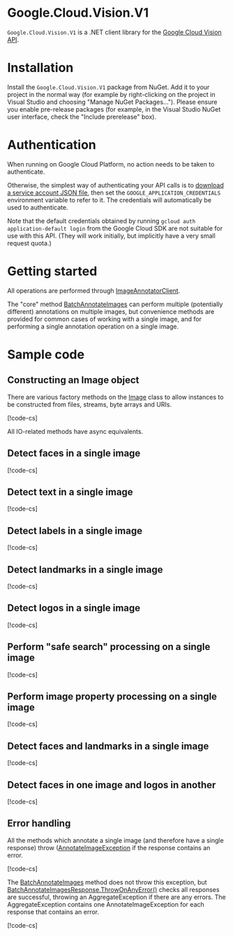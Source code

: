 # Google.Cloud.Vision.V1

`Google.Cloud.Vision.V1` is a .NET client library for the [Google
Cloud Vision API](https://cloud.google.com/vision).

# Installation

Install the `Google.Cloud.Vision.V1` package from NuGet. Add it to
your project in the normal way (for example by right-clicking on the
project in Visual Studio and choosing "Manage NuGet Packages...").
Please ensure you enable pre-release packages (for example, in the
Visual Studio NuGet user interface, check the "Include prerelease"
box).

# Authentication

When running on Google Cloud Platform, no action needs to be taken to authenticate.

Otherwise, the simplest way of authenticating your API calls is to
[download a service account JSON file](https://developers.google.com/identity/protocols/OAuth2ServiceAccount),
then set the `GOOGLE_APPLICATION_CREDENTIALS` environment variable to refer to it. The
credentials will automatically be used to authenticate.

Note that the default credentials obtained by running `gcloud auth application-default login` from the Google Cloud SDK
are not suitable for use with this API. (They will work initially, but implicitly have a very
small request quota.)

# Getting started

All operations are performed through
[ImageAnnotatorClient](obj/api/Google.Cloud.Vision.V1.ImageAnnotatorClient.yml).

The "core" method [BatchAnnotateImages](obj/api/Google.Cloud.Vision.V1.ImageAnnotatorClient.yml#Google_Cloud_Vision_V1_ImageAnnotatorClient_BatchAnnotateImages_System_Collections_Generic_IEnumerable_Google_Cloud_Vision_V1_AnnotateImageRequest__Google_Api_Gax_CallSettings_)
can perform multiple (potentially different) annotations on multiple
images, but convenience methods are provided for common cases of
working with a single image, and for performing a single annotation
operation on a single image.

# Sample code

## Constructing an Image object

There are various factory methods on the
[Image](obj/api/Google.Cloud.Vision.V1.Image.yml) class to allow
instances to be constructed from files, streams, byte arrays and URIs.

[!code-cs[](obj/snippets/Google.Cloud.Vision.V1.Image.txt#FactoryMethods)]

All IO-related methods have async equivalents.

## Detect faces in a single image

[!code-cs[](obj/snippets/Google.Cloud.Vision.V1.ImageAnnotatorClient.txt#DetectFaces)]

## Detect text in a single image

[!code-cs[](obj/snippets/Google.Cloud.Vision.V1.ImageAnnotatorClient.txt#DetectText)]

## Detect labels in a single image

[!code-cs[](obj/snippets/Google.Cloud.Vision.V1.ImageAnnotatorClient.txt#DetectLabels)]

## Detect landmarks in a single image

[!code-cs[](obj/snippets/Google.Cloud.Vision.V1.ImageAnnotatorClient.txt#DetectLandmarks)]

## Detect logos in a single image

[!code-cs[](obj/snippets/Google.Cloud.Vision.V1.ImageAnnotatorClient.txt#DetectLogos)]

## Perform "safe search" processing on a single image

[!code-cs[](obj/snippets/Google.Cloud.Vision.V1.ImageAnnotatorClient.txt#DetectSafeSearch)]

## Perform image property processing on a single image

[!code-cs[](obj/snippets/Google.Cloud.Vision.V1.ImageAnnotatorClient.txt#DetectImageProperties)]

## Detect faces and landmarks in a single image

[!code-cs[](obj/snippets/Google.Cloud.Vision.V1.ImageAnnotatorClient.txt#Annotate)]

## Detect faces in one image and logos in another

[!code-cs[](obj/snippets/Google.Cloud.Vision.V1.ImageAnnotatorClient.txt#BatchAnnotateImages)]

## Error handling

All the methods which annotate a single image (and therefore have a single response) throw
([AnnotateImageException](obj/api/Google.Cloud.Vision.V1.AnnotateImageException.yml) if the response
contains an error.

[!code-cs[](obj/snippets/Google.Cloud.Vision.V1.ImageAnnotatorClient.txt#ErrorHandling_SingleImage)]

The [BatchAnnotateImages](obj/api/Google.Cloud.Vision.V1.ImageAnnotatorClient.yml#Google_Cloud_Vision_V1_ImageAnnotatorClient_BatchAnnotateImages_System_Collections_Generic_IEnumerable_Google_Cloud_Vision_V1_AnnotateImageRequest__Google_Api_Gax_CallSettings_)
method does not throw this exception, but [BatchAnnotateImagesResponse.ThrowOnAnyError()](obj/api/Google.Cloud.Vision.V1.BatchAnnotateImagesResponse.yml##Google_Cloud_Vision_V1_BatchAnnotateImagesResponse_ThrowOnAnyError) checks
all responses are successful, throwing an AggregateException if there are any errors.
The AggregateException contains one AnnotateImageException for each response that contains an error.

[!code-cs[](obj/snippets/Google.Cloud.Vision.V1.BatchAnnotateImagesResponse.txt#ThrowOnAnyError)]
